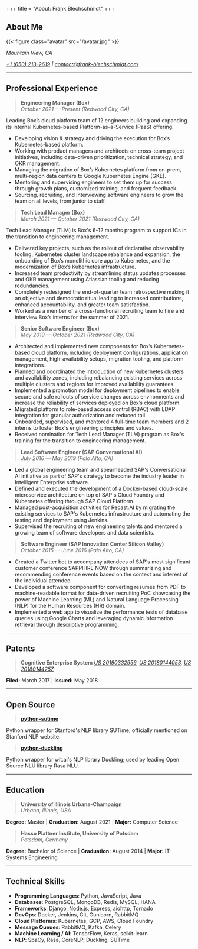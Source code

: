 +++
title = "About: Frank Blechschmidt"
+++

## About Me

{{< figure class="avatar" src="/avatar.jpg" >}}

_Mountain View, CA_

_[+1 (650) 213-2619](tel:+1-6502132619) | [contact@frank-blechschmidt.com](mailto:contact@frank-blechschmidt.com)_  

---

## Professional Experience

> __Engineering Manager (Box)__  
> _October 2021 — Present (Redwood City, CA)_

Leading Box’s cloud platform team of 12 engineers building and expanding its internal Kubernetes-based Platform-as-a-Service (PaaS) offering.

* Developing vision & strategy and driving the execution for Box’s Kubernetes-based platform.
* Working with product managers and architects on cross-team project initiatives, including data-driven prioritization, technical strategy, and OKR management.
* Managing the migration of Box’s Kubernetes platform from on-prem, multi-region data centers to Google Kubernetes Engine (GKE).
* Mentoring and supervising engineers to set them up for success through growth plans, customized training, and frequent feedback.
* Sourcing, recruiting, and interviewing software engineers to grow the team on all levels, from junior to staff.

> __Tech Lead Manager (Box)__  
> _March 2021 — October 2021 (Redwood City, CA)_

Tech Lead Manager (TLM) is Box's 6-12 months program to support ICs in the transition to engineering management.

* Delivered key projects, such as the rollout of declarative observability tooling, Kubernetes cluster landscape rebalance and expansion, the onboarding of Box’s monolithic core app to Kubernetes, and the modernization of Box’s Kubernetes infrastructure.
* Increased team productivity by streamlining status updates processes and OKR management using Atlassian tooling and reducing redundancies.
* Completely redesigned the end-of-quarter team retrospective making it an objective and democratic ritual leading to increased contributions, enhanced accountability, and greater team satisfaction.
* Worked as a member of a cross-functional recruiting team to hire and interview Box’s interns for the summer of 2021.

> __Senior Software Engineer (Box)__  
> _May 2019 — October 2021 (Redwood City, CA)_

* Architected and implemented new components for Box’s Kubernetes-based cloud platform, including deployment configurations, application management, high-availability setups, migration tooling, and platform integrations.
* Planned and coordinated the introduction of new Kubernetes clusters and availability zones, including rebalancing existing services across multiple clusters and regions for improved availability guarantees.
* Implemented a promotion model for deployment pipelines to enable secure and safe rollouts of service changes across environments and increase the reliability of services deployed on Box’s cloud platform.
* Migrated platform to role-based access control (RBAC) with LDAP integration for granular authorization and reduced toil.
* Onboarded, supervised, and mentored 4 full-time team members and 2 interns to foster Box's engineering principles and values.
* Received nomination for Tech Lead Manager (TLM) program as Box's training for the transition to engineering management.

> __Lead Software Engineer (SAP Conversational AI)__  
> _July 2016 — May 2019 (Palo Alto, CA)_

* Led a global engineering team and spearheaded SAP's Conversational AI initiative as part of SAP's strategy to become the industry leader in Intelligent Enterprise software.
* Defined and executed the development of a Docker-based cloud-scale microservice architecture on top of SAP's Cloud Foundry and Kubernetes offering through SAP Cloud Platform.
* Managed post-acquisition activities for Recast.AI by migrating the existing services to SAP's Kubernetes infrastructure and automating the testing and deployment using Jenkins.
* Supervised the recruiting of new engineering talents and mentored a growing team of software developers and data scientists.

> __Software Engineer (SAP Innovation Center Silicon Valley)__  
> _October 2015 — June 2016 (Palo Alto, CA)_

* Created a Twitter bot to accompany attendees of SAP's most significant customer conference SAPPHIRE NOW through summarizing and recommending conference events based on the context and interest of the individual attendee.
* Developed a software component for converting resumes from PDF to machine-readable format for data-driven recruiting PoC showcasing the power of Machine Learning (ML) and Natural Language Processing (NLP) for the Human Resources (HR) domain.
* Implemented a web app to visualize the performance tests of database queries using Google Charts and leveraging dynamic information retrieval through descriptive programming.

---

## Patents

> __Cognitive Enterprise System__
> _<a href="https://assignment.uspto.gov/patent/index.html#/patent/search/resultAbstract?searchInput=20180144257&id=20190332956&type=publNum" target="_blank">US 20190332956</a>, <a href="https://assignment.uspto.gov/patent/index.html#/patent/search/resultAbstract?searchInput=20180144053&id=20180144053&type=publNum" target="_blank">US 20180144053</a>, <a href="https://assignment.uspto.gov/patent/index.html#/patent/search/resultAbstract?searchInput=20180144053&id=20180144257&type=publNum" target="_blank">US 20180144257</a>_

__Filed:__ March 2017 | __Issued:__ May 2018

---

## Open Source

> <a href="https://github.com/FraBle/python-sutime" target="_blank">__python-sutime__</a>

Python wrapper for Stanford's NLP library SUTime; officially mentioned on Stanford NLP website.

> <a href="https://github.com/FraBle/python-duckling" target="_blank">__python-duckling__</a>

Python wrapper for wit.ai's NLP library Duckling; used by leading Open Source NLU library Rasa NLU.

---

## Education

> __University of Illinois Urbana-Champaign__  
> _Urbana, Illinois, USA_

__Degree:__ Master | __Graduation:__ August 2021 | __Major:__ Computer Science

> __Hasso Plattner Institute, University of Potsdam__  
> _Potsdam, Germany_

__Degree:__ Bachelor of Science | __Graduation:__ August 2014 | __Major:__ IT-Systems Engineering

---

## Technical Skills

* __Programming Languages__: Python, JavaScript, Java
* __Databases__: PostgreSQL, MongoDB, Redis, MySQL, HANA
* __Frameworks__: Django, Node.js, Express, aiohttp, Tornado
* __DevOps__: Docker, Jenkins, Git, Gunicorn, RabbitMQ
* __Cloud Platforms__: Kubernetes, GCP, AWS, Cloud Foundry
* __Message Queues__: RabbitMQ, Kafka, Celery
* __Machine Learning / AI__: TensorFlow, Keras, scikit-learn
* __NLP__: SpaCy, Rasa, CoreNLP, Duckling, SUTime
